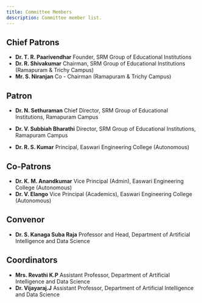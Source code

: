 ```yaml
---
title: Committee Members
description: Committee member list.
---
```


## Chief Patrons
* **Dr. T. R. Paarivendhar**
 Founder, SRM Group of Educational Institutions
* **Dr. R. Shivakumar**
 Chairman,  SRM Group of Educational Institutions (Ramapuram & Trichy Campus)
* **Mr. S.  Niranjan**
 Co - Chairman (Ramapuram & Trichy Campus)

## Patron
* **Dr. N. Sethuraman**
 Chief Director, SRM Group of Educational Institutions, Ramapuram Campus
* **Dr. V. Subbiah Bharathi**
 Director, SRM Group of Educational Institutions, Ramapuram Campus

* **Dr. R. S. Kumar**
 Principal, Easwari Engineering College (Autonomous)

## Co-Patrons
* **Dr. K. M. Anandkumar**
 Vice Principal (Admin), Easwari Engineering College (Autonomous)
* **Dr. V. Elango** 
 Vice Principal (Academics), Easwari Engineering College (Autonomous)


## Convenor
* **Dr. S. Kanaga Suba Raja** 
 Professor and Head, Department of Artificial Intelligence and Data Science

## Coordinators
* **Mrs. Revathi K.P**
 Assistant Professor, Department of Artificial Intelligence and Data Science
* **Dr. Vijayaraj.J**
 Assistant Professor, Department of Artificial Intelligence and Data Science
